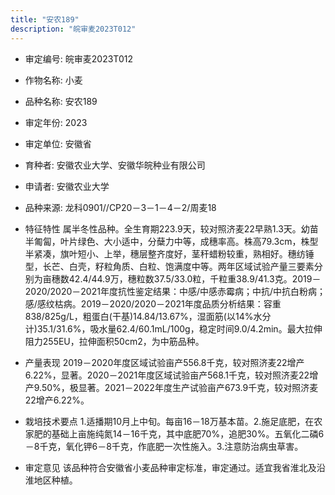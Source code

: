 ```yaml
---
title: "安农189"
description: "皖审麦2023T012"
---
```

* 审定编号:  皖审麦2023T012

*  作物名称:  小麦

*  品种名称:  安农189

*  审定年份:  2023

*  审定单位:  安徽省

* 育种者:  安徽农业大学、安徽华皖种业有限公司

*  申请者:  安徽农业大学

*  品种来源:  龙科0901//CP20－3－1－4－2/周麦18

*  特征特性
属半冬性品种。全生育期223.9天，较对照济麦22早熟1.3天。幼苗半匍匐，叶片绿色、大小适中，分蘖力中等，成穗率高。株高79.3cm，株型半紧凑，旗叶短小、上举，穗层整齐度好，茎秆蜡粉较重，熟相好。穗纺锤型，长芒、白壳，籽粒角质、白粒、饱满度中等。两年区域试验产量三要素分别为亩穗数42.4/44.9万，穗粒数37.5/33.0粒，千粒重38.9/41.3克。2019－2020/2020－2021年度抗性鉴定结果：中感/中感赤霉病；中抗/中抗白粉病；感/感纹枯病。2019－2020/2020－2021年度品质分析结果：容重838/825g/L，粗蛋白(干基)14.84/13.67%，湿面筋(以14%水分计)35.1/31.6%，吸水量62.4/60.1mL/100g，稳定时间9.0/4.2min。最大拉伸阻力255EU，拉伸面积50cm2，为中筋品种。

*  产量表现
2019－2020年度区域试验亩产556.8千克，较对照济麦22增产6.22%，显著。2020－2021年度区域试验亩产568.1千克，较对照济麦22增产9.50%，极显著。2021－2022年度生产试验亩产673.9千克，较对照济麦22增产6.22%。

*  栽培技术要点
1.适播期10月上中旬。每亩16－18万基本苗。2.施足底肥，在农家肥的基础上亩施纯氮14－16千克，其中底肥70%，追肥30%。五氧化二磷6－8千克，氧化钾6－8千克，作底肥一次性施入。3.注意防治病虫草害。

*  审定意见
该品种符合安徽省小麦品种审定标准，审定通过。适宜我省淮北及沿淮地区种植。

